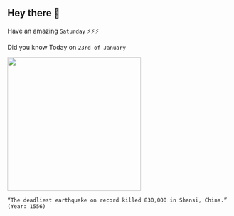 ## Hey there 👋
Have an amazing `Saturday` ⚡⚡⚡

Did you know Today on `23rd of January`
 
 [<img src="https://devastatingdisasters.com/wp-content/uploads/2015/03/shaanxi-earthquake-1556-featured.jpg" width="300" />](https://en.wikipedia.org/wiki/1556_Shaanxi_earthquake) 
 ```
“The deadliest earthquake on record killed 830,000 in Shansi, China.” (Year: 1556)
```
